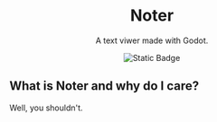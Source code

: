 </p>
<h1 align="center">
  Noter
</h1>
<p align="center">
  A text viwer made with Godot.
</p>
<p align="center">
  <a style="text-decoration:none"#">
    <img alt="Static Badge" src="https://img.shields.io/badge/Download-v_1-blue">
  </a>
</p>

## What is Noter and why do I care?

Well, you shouldn't.
